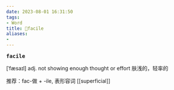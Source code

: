 ```yaml
---
date: 2023-08-01 16:31:50
tags: 
- Word
title: 📖facile
aliases: 
- 
---
```


<pre><strong>facile</strong></pre>

[ˈfæsaɪl]
adj. not showing enough thought or effort 肤浅的，轻率的

推荐：fac-做 + -ile, 表形容词
[[superficial]]